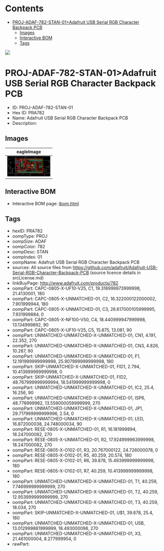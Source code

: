 



Contents
========

* [PROJ-ADAF-782-STAN-01>Adafruit USB Serial RGB Character Backpack PCB](#proj-adaf-782-stan-01adafruit-usb-serial-rgb-character-backpack-pcb)
	* [Images](#images)
	* [Interactive BOM](#interactive-bom)
	* [Tags](#tags)
  
![][im]
# PROJ-ADAF-782-STAN-01>Adafruit USB Serial RGB Character Backpack PCB

- ID: PROJ-ADAF-782-STAN-01
- Hex ID: PRA782
- Name: Adafruit USB Serial RGB Character Backpack PCB
- Description: 

## Images
  
  

|eagleImage|
| :---: |
|[![eagleImage](eagleImage_140.png)](eagleImage_600.png)|

## Interactive BOM

- Interactive BOM page: [ibom.html](kicad/bom/ibom.html)

## Tags

- hexID: PRA782
- oompType: PROJ
- oompSize: ADAF
- oompColor: 782
- oompDesc: STAN
- oompIndex: 01
- oompName: Adafruit USB Serial RGB Character Backpack PCB
- sources: All source files from https://github.com/adafruit/Adafruit-USB-Serial-RGB-Character-Backpack-PCB (source licence details in srcLicense.md)
- linkBuyPage: http://www.adafruit.com/products/782
- oompPart: CAPC-0805-X-UF10-V25, C1, 19.316999973999998, 21.4130001, 180
- oompPart: CAPC-0805-X-UNMATCHED-01, C2, 16.322000122000002, 7.901999944, 180
- oompPart: CAPC-0805-X-UNMATCHED-01, C3, 26.617000105999995, 7.931999884, 0
- oompPart: CAPC-0805-X-NF100-V50, C4, 18.440999947999998, 13.134999892, 90
- oompPart: CAPC-0805-X-UF10-V25, C5, 15.875, 13.081, 90
- oompPart: UNMATCHED-UNMATCHED-X-UNMATCHED-01, CN1, 4.191, 22.352, 270
- oompPart: UNMATCHED-UNMATCHED-X-UNMATCHED-01, CN3, 4.826, 10.287, 90
- oompPart: UNMATCHED-UNMATCHED-X-UNMATCHED-01, F1, 12.191999999999998, 25.907999999999998, 180
- oompPart: SKIP-UNMATCHED-X-UNMATCHED-01, FID1, 2.794, 10.413999999999998, 0
- oompPart: SKIP-UNMATCHED-X-UNMATCHED-01, FID2, 48.767999999999994, 18.541999999999998, 0
- oompPart: UNMATCHED-UNMATCHED-X-UNMATCHED-01, IC2, 25.4, 16.256, 90
- oompPart: UNMATCHED-UNMATCHED-X-UNMATCHED-01, ISP6, 48.776999982, 13.559000059999999, 270
- oompPart: UNMATCHED-UNMATCHED-X-UNMATCHED-01, JP1, 29.717999999999996, 2.54, 0
- oompPart: UNMATCHED-UNMATCHED-X-UNMATCHED-01, LED, 16.872000038, 24.748000034, 90
- oompPart: RESE-0805-X-UNMATCHED-01, R1, 16.181999894, 18.247000082, 270
- oompPart: RESE-0805-X-UNMATCHED-01, R2, 17.924999963999998, 18.247000082, 270
- oompPart: RESE-0805-X-O102-01, R3, 20.767000122, 24.726000078, 0
- oompPart: RESE-0805-X-O102-01, R5, 40.259, 20.574, 180
- oompPart: RESE-0805-X-O102-01, R6, 39.878, 15.493999999999998, 180
- oompPart: RESE-0805-X-O102-01, R7, 40.259, 10.413999999999998, 180
- oompPart: UNMATCHED-UNMATCHED-X-UNMATCHED-01, T1, 40.259, 7.746999999999999, 270
- oompPart: UNMATCHED-UNMATCHED-X-UNMATCHED-01, T2, 40.259, 12.953999999999999, 270
- oompPart: UNMATCHED-UNMATCHED-X-UNMATCHED-01, T3, 40.259, 18.034, 270
- oompPart: SKIP-UNMATCHED-X-UNMATCHED-01, U$1, 39.878, 25.4, 180
- oompPart: UNMATCHED-UNMATCHED-X-UNMATCHED-01, USB, 13.012999881999999, 18.493000098, 270
- oompPart: UNMATCHED-UNMATCHED-X-UNMATCHED-01, X3, 21.461000004, 8.277999954, 0
- rawPart: 



[im]: eagleImage_450.png
